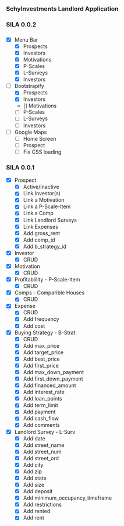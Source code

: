 ### SchyInvestments Landlord Application





### SILA 0.0.2
###

- [X] Menu Bar
	- [X] Prospects
	- [X] Investors
	- [X] Motivations
	- [X] P-Scales
	- [X] L-Surveys
	- [X] Investors
- [ ] Bootstrapify
	- [X] Prospects
	- [X] Investors
	- [] Motivations
	- [ ] P-Scales
	- [ ] L-Surveys
	- [ ] Investors
- [ ] Google Maps
	- [ ] Home Screen
	- [ ] Prospect
	- [ ] Fix CSS loading
	
### SILA 0.0.1

- [X] Prospect
	- [X] Active/Inactive
	- [X] Link Investor(s)
	- [X] Link a Motivation
	- [X] Link a P-Scale-Item
	- [X] Link a Comp
	- [X] Link Landlord Surveys
	- [X] Link Expenses
	- [X] Add gross_rent
	- [X] Add comp_id
	- [X] Add b_strategy_id
- [X] Investor
	- [X] CRUD
- [X] Motivation
	- [X] CRUD
- [X] Profitablility - P-Scale-Item
	- [X] CRUD 
- [X] Comps - Comparible Houses
	- [X] CRUD
- [X] Expense
	- [X] CRUD
	- [X] Add frequency
	- [X] Add cost
- [X] Buying Strategy - B-Strat
	- [X] CRUD
	- [X] Add max_price
	- [X] Add target_price
	- [X] Add best_price
	- [X] Add first_price
	- [X] Add max_down_payment
	- [X] Add first_down_payment
	- [X] Add financed_amount
	- [X] Add interest_rate
	- [X] Add loan_points
	- [X] Add term_limit
	- [X] Add payment
	- [X] Add cash_flow
	- [X] Add comments
- [X] Landlord Survey - L-Surv
	- [X] Add date
	- [X] Add street_name
	- [X] Add street_num
	- [X] Add street_ord
	- [X] Add city
	- [X] Add zip
	- [X] Add state
	- [X] Add size
	- [X] Add deposit
	- [X] Add minimum_occupancy_timeframe
	- [X] Add restrictions
	- [X] Add rented
	- [X] Add rent
